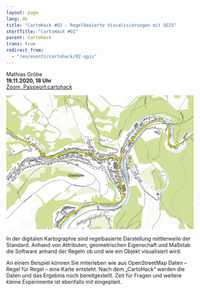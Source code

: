 ```yaml
---
layout: page
lang: de
title: "CartoHack #02 - Regelbasierte Visualisierungen mit QGIS"
shortTitle: "CartoHack #02" 
parent: CartoHack
trans: true
redirect_from:
  - "/en/events/cartohack/02-qgis"
---
```


Mathias Gröbe<br />
<strong>19.11.2020, 18 Uhr</strong><br />
<a href="https://hcu-hamburg.zoom.us/j/81582572692">Zoom, Passwort:cartohack</a>

![CartoHack #02](/images/cartohack/02-qgis.jpg)

In der digitalen Kartographie sind regelbasierte Darstellung mittlerweile der Standard. Anhand von Attributen, geometrischen Eigenschaft und Maßstab die Software anhand der Regeln ob und wie ein Objekt visualisiert wird.

An einem Beispiel können Sie miterleben wie aus OpenStreetMap Daten – Regel für Regel – eine Karte entsteht. Nach dem „CartoHack“ werden die Daten und das Ergebnis noch bereitgestellt. Zeit für Fragen und weitere kleine Experimente ist ebenfalls mit eingeplant.

